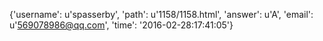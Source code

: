 {'username': u'spasserby', 'path': u'1158/1158.html', 'answer': u'A', 'email': u'569078986@qq.com', 'time': '2016-02-28:17:41:05'}